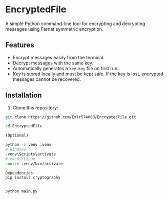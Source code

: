 # EncryptedFile

A simple Python command-line tool for encrypting and decrypting messages using Fernet symmetric encryption.

## Features

- Encrypt messages easily from the terminal.
- Decrypt messages with the same key.
- Automatically generates a `key.key` file on first run.
- Key is stored locally and must be kept safe. If the key is lost, encrypted messages cannot be recovered.

## Installation

1. Clone this repository:

```bash
git clone https://github.com/Emlr574000/EncryptedFile.git

cd EncryptedFile

(Optional)

python -m venv .venv
# Windows
.venv\Scripts\activate
# macOS/Linux
source .venv/bin/activate

Dependencies:
pip install cryptography


python main.py

